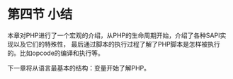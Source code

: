 # 第四节 小结

本章对PHP进行了一个宏观的介绍，从PHP的生命周期开始，介绍了各种SAPI实现以及它们的特殊性，
最后通过脚本的执行过程了解了PHP脚本是怎样被执行的。比如opcode的编译和执行等。

下一章将从语言最基本的结构：变量开始了解PHP。
